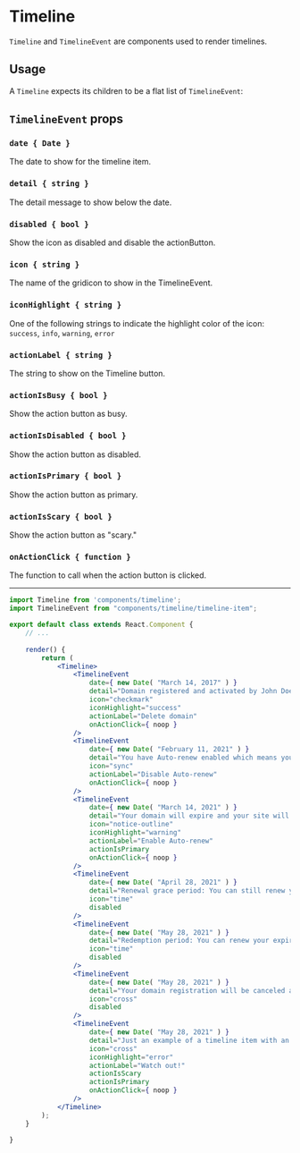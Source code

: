 Timeline
========

`Timeline` and `TimelineEvent` are components used to render timelines.

## Usage

A `Timeline` expects its children to be a flat list of `TimelineEvent`:

## `TimelineEvent` props

### `date { Date }`

The date to show for the timeline item.

### `detail { string }`

The detail message to show below the date.

### `disabled { bool }`

Show the icon as disabled and disable the actionButton.

### `icon { string }`

The name of the gridicon to show in the TimelineEvent.

### `iconHighlight { string }`

One of the following strings to indicate the highlight color of the icon: `success`, `info`, `warning`, `error`

### `actionLabel { string }`

The string to show on the Timeline button.

### `actionIsBusy { bool }`

Show the action button as busy.

### `actionIsDisabled { bool }`

Show the action button as disabled.

### `actionIsPrimary { bool }`

Show the action button as primary.

### `actionIsScary { bool }`

Show the action button as "scary."

### `onActionClick { function }`

The function to call when the action button is clicked.

---

```jsx
import Timeline from 'components/timeline';
import TimelineEvent from "components/timeline/timeline-item";

export default class extends React.Component {
	// ...
	
	render() {
		return (
			<Timeline>
				<TimelineEvent
					date={ new Date( "March 14, 2017" ) }
					detail="Domain registered and activated by John Doe"
					icon="checkmark"
					iconHighlight="success"
					actionLabel="Delete domain"
					onActionClick={ noop }
				/>
				<TimelineEvent
					date={ new Date( "February 11, 2021" ) }
					detail="You have Auto-renew enabled which means your domain will automatically be newed for you every year."
					icon="sync"
					actionLabel="Disable Auto-renew"
					onActionClick={ noop }
				/>
				<TimelineEvent
					date={ new Date( "March 14, 2021" ) }
					detail="Your domain will expire and your site will not be accessible from this URL any longer. You can renew any time or turn on auto-renew."
					icon="notice-outline"
					iconHighlight="warning"
					actionLabel="Enable Auto-renew"
					actionIsPrimary
					onActionClick={ noop }
				/>
				<TimelineEvent
					date={ new Date( "April 28, 2021" ) }
					detail="Renewal grace period: You can still renew your expired domain at the standard rate during this period."
					icon="time"
					disabled
				/>
				<TimelineEvent
					date={ new Date( "May 28, 2021" ) }
					detail="Redemption period: You can renew your expired domain with an extra fee of $80."
					icon="time"
					disabled
				/>
				<TimelineEvent
					date={ new Date( "May 28, 2021" ) }
					detail="Your domain registration will be canceled and your domain will become publicly available for registration."
					icon="cross"
					disabled
				/>
				<TimelineEvent
					date={ new Date( "May 28, 2021" ) }
					detail="Just an example of a timeline item with an error highlight."
					icon="cross"
					iconHighlight="error"
					actionLabel="Watch out!"
					actionIsScary
					actionIsPrimary
					onActionClick={ noop }
				/>
			</Timeline>
		);
	}

}
```
